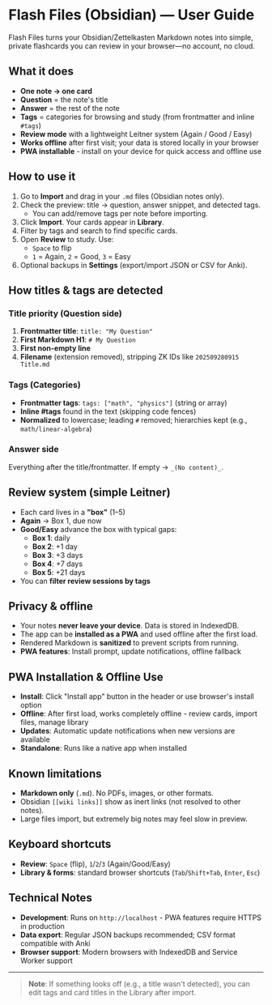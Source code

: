 # Flash Files (Obsidian) — User Guide

Flash Files turns your Obsidian/Zettelkasten Markdown notes into simple, private flashcards you can review in your browser—no account, no cloud.

## What it does

- **One note → one card**
- **Question** = the note's title
- **Answer** = the rest of the note
- **Tags** = categories for browsing and study (from frontmatter and inline `#tags`)
- **Review mode** with a lightweight Leitner system (Again / Good / Easy)
- **Works offline** after first visit; your data is stored locally in your browser
- **PWA installable** - install on your device for quick access and offline use

## How to use it

1. Go to **Import** and drag in your `.md` files (Obsidian notes only).
2. Check the preview: title → question, answer snippet, and detected tags.
   - You can add/remove tags per note before importing.
3. Click **Import**. Your cards appear in **Library**.
4. Filter by tags and search to find specific cards.
5. Open **Review** to study. Use:
   - `Space` to flip
   - `1` = Again, `2` = Good, `3` = Easy
6. Optional backups in **Settings** (export/import JSON or CSV for Anki).

## How titles & tags are detected

### Title priority (Question side)

1. **Frontmatter title**: `title: "My Question"`
2. **First Markdown H1**: `# My Question`
3. **First non-empty line**
4. **Filename** (extension removed), stripping ZK IDs like `202509280915 Title.md`

### Tags (Categories)

- **Frontmatter tags**: `tags: ["math", "physics"]` (string or array)
- **Inline #tags** found in the text (skipping code fences)
- **Normalized** to lowercase; leading `#` removed; hierarchies kept (e.g., `math/linear-algebra`)

### Answer side

Everything after the title/frontmatter. If empty → `_(No content)_`.

## Review system (simple Leitner)

- Each card lives in a **"box"** (1–5)
- **Again** → Box 1, due now
- **Good/Easy** advance the box with typical gaps:
  - **Box 1**: daily
  - **Box 2**: +1 day
  - **Box 3**: +3 days
  - **Box 4**: +7 days
  - **Box 5**: +21 days
- You can **filter review sessions by tags**

## Privacy & offline

- Your notes **never leave your device**. Data is stored in IndexedDB.
- The app can be **installed as a PWA** and used offline after the first load.
- Rendered Markdown is **sanitized** to prevent scripts from running.
- **PWA features**: Install prompt, update notifications, offline fallback

## PWA Installation & Offline Use

- **Install**: Click "Install app" button in the header or use browser's install option
- **Offline**: After first load, works completely offline - review cards, import files, manage library
- **Updates**: Automatic update notifications when new versions are available
- **Standalone**: Runs like a native app when installed

## Known limitations

- **Markdown only** (`.md`). No PDFs, images, or other formats.
- Obsidian `[[wiki links]]` show as inert links (not resolved to other notes).
- Large files import, but extremely big notes may feel slow in preview.

## Keyboard shortcuts

- **Review**: `Space` (flip), `1`/`2`/`3` (Again/Good/Easy)
- **Library & forms**: standard browser shortcuts (`Tab`/`Shift+Tab`, `Enter`, `Esc`)

## Technical Notes

- **Development**: Runs on `http://localhost` - PWA features require HTTPS in production
- **Data export**: Regular JSON backups recommended; CSV format compatible with Anki
- **Browser support**: Modern browsers with IndexedDB and Service Worker support

---

> **Note**: If something looks off (e.g., a title wasn't detected), you can edit tags and card titles in the Library after import.
